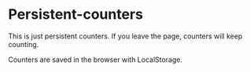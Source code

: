 # Persistent-counters

This is just persistent counters. If you leave the page, counters will keep counting.

Counters are saved in the browser with LocalStorage.
